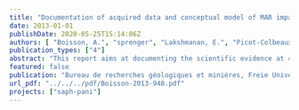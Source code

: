 ```yaml
---
title: "Documentation of acquired data and conceptual model of MAR impact  input for WP5 modelling"
date: 2013-01-01
publishDate: 2020-05-25T15:14:06Z
authors: [ "Boisson, A.", "sprenger", "Lakshmanan, E.", "Picot-Colbeaux, G.", "Ghosh, N. C.", "Ahmed, S.", "Kumar, S.", "Singh, S.", "Thirunavukkarasu, M." ]
publication_types: ["4"]
abstract: "This report aims at documenting the scientific evidence at 4 managed aquifer recharge (MAR) sites in India after 18 months duration of the EU (European Union) funded project SAPH PANI. The site investigations include compilation of previously existing data, a wide range of field experiments, surface-/groundwater and sediment sampling, data analysis, interpretation and the development of (preliminary) conceptual models. The MAR sites are realised under a wide range of geological and hydrological conditions and the covered aspects can be summarised as:..."
featured: false
publication: "Bureau de recherches géologiques et minières, Freie Universität Berlin, Kompetenzzentrum Wasser Berlin gGmbH"
url_pdf: "../../../pdf/Boisson-2013-948.pdf"
projects: ["saph-pani"]
---
```


